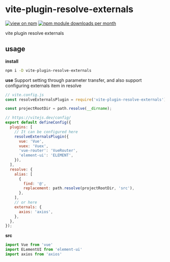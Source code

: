 # vite-plugin-resolve-externals

[![view on npm](http://img.shields.io/npm/v/vite-plugin-resolve-externals.svg)](https://www.npmjs.com/package/vite-plugin-resolve-externals)
[![npm module downloads per month](http://img.shields.io/npm/dm/vite-plugin-resolve-externals.svg)](https://www.npmjs.org/package/vite-plugin-resolve-externals)

vite plugin resolve externals

## usage
**install**
```bash
npm i -D vite-plugin-resolve-externals
```
**use**
Support setting through parameter transfer, and also support configuring externals item in resolve

```js
// vite.config.js
const resolveExternalsPlugin = require('vite-plugin-resolve-externals');

const projectRootDir = path.resolve(__dirname);

// https://vitejs.dev/config/
export default defineConfig({
  plugins: [
    // It can be configured here
    resolveExternalsPlugin({
      vue: 'Vue',
      vuex: 'Vuex',
      'vue-router': 'VueRouter',
      'element-ui': 'ELEMENT',
    }),
  ],
  resolve: {
    alias: [
      {
        find: '@',
        replacement: path.resolve(projectRootDir, 'src'),
      },
    ],
    // or here
    externals: {
      axios: 'axios',
    },
  },
});
```
**src**
```js
import Vue from 'vue'
import ELementUI from 'element-ui'
import axios from 'axios'
```